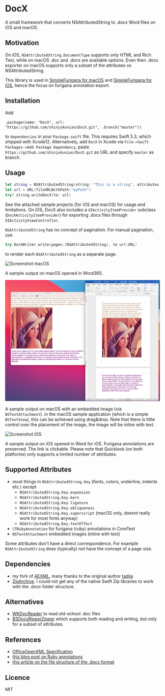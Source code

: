 # DocX
A small framework that converts NSAttributedString to .docx Word files on iOS and macOS.

## Motivation

On iOS, `NSAttributedString.DocumentType` supports only HTML and Rich Text, while on macOS .doc and .docx are available options. Even then .docx exporter on macOS supports only a subset of the attributes os NSAttributedString. 

This library is used in [SimpleFurigana for macOS](https://itunes.apple.com/de/app/simple-furigana/id997615882?l=en&mt=12) and [SimpleFurigana for iOS](https://itunes.apple.com/de/app/simple-furigana/id924351286?l=en&mt=8), hence the focus on furigana annotation export.

## Installation

Add 
```
.package(name: "DocX", url: "https://github.com/shinjukunian/DocX.git", .branch("master"))
```

to ```dependencies``` in your  ```Package.swift``` file. This requires Swift 5.3, which shipped with Xcode12.
Alternatively, add  ```DocX``` in Xcode via ```File->Swift Packages->Add Package Dependency```, paste ```https://github.com/shinjukunian/DocX.git``` as URL and specify ```master``` as branch.

## Usage

```swift
let string = NSAttributedString(string: "This is a string", attributes: [.font: UIFont.systemFont(ofSize: UIFont.systemFontSize), .backgroundColor: UIColor.blue])
let url = URL(fileURLWithPath:"myPath")
try? string.writeDocX(to: url)
```

See the attached sample projects (for iOS and macOS) for usage and limitations.
On iOS, DocX also includes a `UIActivityItemProvider` subclass (`DocXActivityItemProvider`) for exporting .docx files through `UIActivityViewController`.

`NSAttributedString` has no concept of pagination. For manual pagination, use 

```swift
try DocXWriter.write(pages:[NSAttributedString], to url:URL)
```
to render each `NSAttributedString` as a separate page.

![Screenshot macOS](/images/screenshot_mac.jpg)

A sample output on macOS opened in Word365.

![Screenshot Lenna](/images/lenna.jpg)

A sample output on macOS with an embedded image (via ```NSTextAttachment```). in the macOS sample application (which is a simple ```NSTextView```), this can be achieved using drag&drop. Note that there is little control over the placement of the image, the image will be inline with text. 

![Screenshot iOS](/images/screenshot_iOS.png)

A sample output on iOS opened in Word for iOS. Furigana annotations are preserved. The link is clickable.
Please note that Quicklook (on both platforms) only supports a limited number of attributes.

## Supported Attributes

- most things in `NSAttributedString.Key` (fonts, colors, underline, indents etc.) except
  - `NSAttributedString.Key.expansion`
  - `NSAttributedString.Key.kern`
  - `NSAttributedString.Key.ligature`
  - `NSAttributedString.Key.obliqueness`
  - `NSAttributedString.Key.superscript` (macOS only, doesnt really work for most fonts anyway)
  - `NSAttributedString.Key.textEffect`
- `CTRubyAnnotation` for furigana (ruby) annotations in CoreText
- `NSTextAttachment` embedded images (inline with text)

Some attributes don't have a direct correspondence. For example `NSAttributedString` does (typically) not have the concept of a page size.  

## Dependencies

- my fork of [AEXML](https://github.com/shinjukunian/AEXML), many thanks to the original author [tadija](https://github.com/tadija/AEXML)
- [ZipArchive](https://github.com/ZipArchive/ZipArchive). I could not get any of the native Swift Zip libraries to work with the .docx folder structure.

## Alternatives

- [WKDocReader](https://github.com/Wekwa/WKDocReader) to read old-school .doc files
- [BSDocxRipperZipper](https://github.com/SlayterDev/BSDocxRipperZipper) which supports both reading and writing, but only for a subset of attributes.

## References

- [OfficeOpenXML Specification](http://officeopenxml.com/anatomyofOOXML.php)
- [this blog post on Ruby annotations](https://blogs.msdn.microsoft.com/murrays/2014/12/27/ruby-text-objects/)
- [this article on the file structure of the .docx format](https://www.toptal.com/xml/an-informal-introduction-to-docx)

## Licence
MIT

